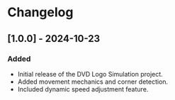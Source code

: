 # Changelog

## [1.0.0] - 2024-10-23
### Added
- Initial release of the DVD Logo Simulation project.
- Added movement mechanics and corner detection.
- Included dynamic speed adjustment feature.

